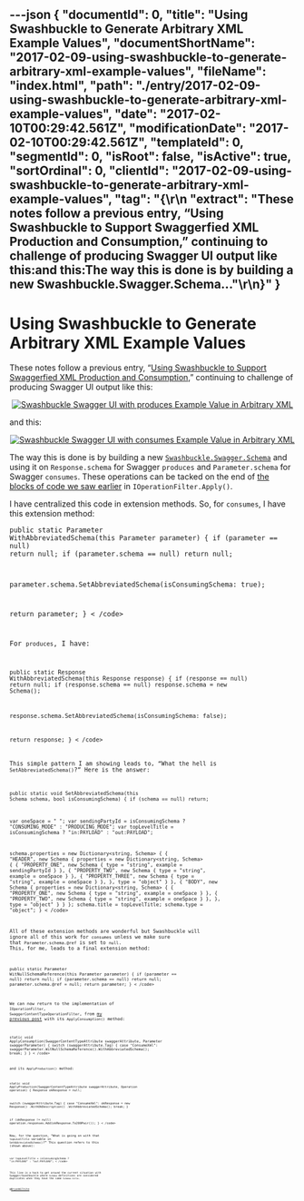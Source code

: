 ---json
{
  "documentId": 0,
  "title": "Using Swashbuckle to Generate Arbitrary XML Example Values",
  "documentShortName": "2017-02-09-using-swashbuckle-to-generate-arbitrary-xml-example-values",
  "fileName": "index.html",
  "path": "./entry/2017-02-09-using-swashbuckle-to-generate-arbitrary-xml-example-values",
  "date": "2017-02-10T00:29:42.561Z",
  "modificationDate": "2017-02-10T00:29:42.561Z",
  "templateId": 0,
  "segmentId": 0,
  "isRoot": false,
  "isActive": true,
  "sortOrdinal": 0,
  "clientId": "2017-02-09-using-swashbuckle-to-generate-arbitrary-xml-example-values",
  "tag": "{\r\n  \"extract\": \"These notes follow a previous entry, “Using Swashbuckle to Support Swaggerfied XML Production and Consumption,” continuing to challenge of producing Swagger UI output like this:and this:The way this is done is by building a new Swashbuckle.Swagger.Schema...\"\r\n}"
}
---

# Using Swashbuckle to Generate Arbitrary XML Example Values

These notes follow a previous entry, “[Using Swashbuckle to Support Swaggerfied XML Production and Consumption](http://songhayblog.azurewebsites.net/entry/using-swashbuckle-to-support-swaggerfied-xml-production-and-consumption),” continuing to challenge of producing Swagger UI output like this:

<div style="text-align:center">

[<img src="https://farm4.staticflickr.com/3829/32768627106_141f2fe4a0_o_d.png" alt="Swashbuckle Swagger UI with produces Example Value in Arbitrary XML" title="!*m82">](https://www.flickr.com/photos/wilhite/32768627106/in/dateposted-public/)

</div>

and this:

<div style="text-align:center">

[<img src="https://farm3.staticflickr.com/2539/32768627276_e1a5e59894_o_d.png" alt="Swashbuckle Swagger UI with consumes Example Value in Arbitrary XML" title="!*m82">](https://www.flickr.com/photos/wilhite/32768627276/in/dateposted-public/)

</div>

The way this is done is by building a new [`Swashbuckle.Swagger.Schema`](https://github.com/domaindrivendev/Swashbuckle/blob/2ed189b041e0e7849ec59a2fa2c0078e540a8359/Swashbuckle.Core/Swagger/SwaggerDocument.cs#L162) and using it on `Response.schema` for Swagger `produces` and `Parameter.schema` for Swagger `consumes`. These operations can be tacked on the end of [the blocks of code we saw earlier](https://gist.github.com/BryanWilhite/1a0e8c14a5002995aa5eb7984bfa5cd0) in `IOperationFilter.Apply()`.

I have centralized this code in extension methods. So, for `consumes`, I have this extension method:

<code class="lang-c#">public static Parameter WithAbbreviatedSchema(this Parameter parameter)
{
    if (parameter == null) return null;
    if (parameter.schema == null) return null;

parameter.schema.SetAbbreviatedSchema(isConsumingSchema: true);

return parameter;
}
<
/code>

For `produces`, I have:

<code class="lang-c#">public static Response WithAbbreviatedSchema(this Response response)
{
    if (response == null) return null;
    if (response.schema == null) response.schema = new Schema();

response.schema.SetAbbreviatedSchema(isConsumingSchema: false);

return response;
}
<
/code>

This simple pattern I am showing leads to, “What the hell is `SetAbbreviatedSchema()`?” Here is the answer:

<code class="lang-c#">public static void SetAbbreviatedSchema(this Schema schema, bool isConsumingSchema)
{
    if (schema == null) return;

var oneSpace = " ";
    var sendingPartyId = isConsumingSchema ? "CONSUMING_MODE" : "PRODUCING_MODE";
    var topLevelTitle = isConsumingSchema ? "in:PAYLOAD" : "out:PAYLOAD";

schema.properties = new Dictionary&lt;string, Schema&gt; {
        {
            "HEADER",
            new Schema
            {
                properties = new Dictionary&lt;string, Schema&gt;
                {
                    { "PROPERTY_ONE", new Schema { type = "string", example = sendingPartyId } },
                    { "PROPERTY_TWO", new Schema { type = "string", example = oneSpace } },
                    { "PROPERTY_THREE", new Schema { type = "string", example = oneSpace } },
                },
                type = "object"
            }
        },
        {
            "BODY",
            new Schema
            {
                properties = new Dictionary&lt;string, Schema&gt;
                {
                    { "PROPERTY_ONE", new Schema { type = "string", example = oneSpace } },
                    { "PROPERTY_TWO", new Schema { type = "string", example = oneSpace } },
                },
                type = "object"
            }
        }
    };
    schema.title = topLevelTitle;
    schema.type = "object";
}
<
/code>

All of these extension methods are wonderful but Swashbuckle will ignore all of this work for `consumes` unless we make sure that `Parameter.schema.@ref` is set to `null`. This, for me, leads to a final extension method:

<code class="lang-c#">public static Parameter WitNullSchemaReference(this Parameter parameter)
{
    if (parameter == null) return null;
    if (parameter.schema == null) return null;
    parameter.schema.@ref = null;
    return parameter;
}
<
/code>

We can now return to the implementation of `IOperationFilter`, `SwaggerContentTypeOperationFilter`, from [my previous post](http://songhayblog.azurewebsites.net/entry/using-swashbuckle-to-support-swaggerfied-xml-production-and-consumption) with its `ApplyConsumption()` method:

<code class="lang-c#">static void ApplyConsumption(SwaggerContentTypeAttribute swaggerAttribute, Parameter swaggerParameter)
{
    switch (swaggerAttribute.Tag)
    {
        case "ConsumeXml":
            swaggerParameter.WitNullSchemaReference().WithAbbreviatedSchema();
            break;
    }
}
<
/code>

and its `ApplyProduction()` method:

<code class="lang-c#">static void ApplyProduction(SwaggerContentTypeAttribute swaggerAttribute, Operation operation)
{
    Response okResponse = null;

switch (swaggerAttribute.Tag)
    {
        case "ConsumeXml":
            okResponse = new Response()
                .WithOkDescription()
                .WithAbbreviatedSchema();
            break;
    }

if (okResponse != null) operation.responses.Add(okResponse.To200Pair());
}
<
/code>

Now, for the question, “What is going on with that `topLevelTitle` variable in `SetAbbreviatedSchema()`?” This question refers to this (shown above):

<code class="lang-c#">var topLevelTitle = isConsumingSchema ? "in:PAYLOAD" : "out:PAYLOAD";
<
/code>

This line is a hack to get around the current situation with Swagger/Swashbuckle where `Schema` definitions are considered duplicates when they have the same `Schema.title`.

@[BryanWilhite](https://twitter.com/BryanWilhite)

